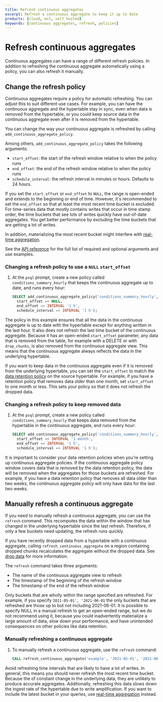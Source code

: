 ```yaml
---
title: Refresh continuous aggregates
excerpt: Refresh a continuous aggregate to keep it up to date
products: [cloud, mst, self_hosted]
keywords: [continuous aggregates, refresh, policies]
---
```


# Refresh continuous aggregates

Continuous aggregates can have a range of different refresh policies. In
addition to refreshing the continuous aggregate automatically using a policy,
you can also refresh it manually.

## Change the refresh policy

Continuous aggregates require a policy for automatic refreshing. You can adjust
this to suit different use cases. For example, you can have the continuous
aggregate and the hypertable stay in sync, even when data is removed from the
hypertable, or you could keep source data in the continuous aggregate even after
it is removed from the hypertable.

You can change the way your continuous aggregate is refreshed by calling 
`add_continuous_aggregate_policy`. 

Among others, `add_continuous_aggregate_policy` takes the following arguments:

*   `start_offset`: the start of the refresh window relative to when the policy
    runs
*   `end_offset`: the end of the refresh window relative to when the policy runs
*   `schedule_interval`: the refresh interval in minutes or hours. Defaults to
    24 hours.

If you set the `start_offset` or `end_offset` to `NULL`, the range is open-ended
and extends to the beginning or end of time. However, it's recommended to set
the `end_offset` so that at least the most recent time bucket is excluded. For
time-series data that mostly contains writes that occur in time stamp order, the
time buckets that see lots of writes quickly have out-of-date aggregates. You
get better performance by excluding the time buckets that are getting a lot of
writes.

In addition, materializing the most recent bucket might interfere with
[real-time aggregation][future-watermark].

See the [API reference][api-reference]
for the full list of required and optional arguments and use examples.

<Procedure>

### Changing a refresh policy to use a `NULL` `start_offset`

1.  At the `psql` prompt, create a new policy called `conditions_summary_hourly`
    that keeps the continuous aggregate up to date, and runs every hour:

    ```sql
    SELECT add_continuous_aggregate_policy('conditions_summary_hourly',
      start_offset => NULL,
      end_offset => INTERVAL '1 h',
      schedule_interval => INTERVAL '1 h');
    ```

</Procedure>

The policy in this example ensures that all the data in the continuous aggregate
is up to date with the hypertable except for anything written in the last hour.
It also does not refresh the last time bucket of the continuous aggregate.
Because it has an open-ended `start_offset` parameter, any data that is removed
from the table, for example with a DELETE or with `drop_chunks`, is also removed
from the continuous aggregate view. This means that the continuous aggregate
always reflects the data in the underlying hypertable.

If you want to keep data in the continuous aggregate even if it is removed from
the underlying hypertable, you can set the `start_offset` to match the
[data retention policy][sec-data-retention] on the source hypertable. For example,
if you have a retention policy that removes data older than one month, set
`start_offset` to one month or less. This sets your policy so that it does not
refresh the dropped data.

<Procedure>

### Changing a refresh policy to keep removed data

1.  At the `psql` prompt, create a new policy called `conditions_summary_hourly`
    that keeps data removed from the hypertable in the continuous aggregate, and
    runs every hour:

    ```sql
    SELECT add_continuous_aggregate_policy('conditions_summary_hourly',
      start_offset => INTERVAL '1 month',
      end_offset => INTERVAL '1 h',
      schedule_interval => INTERVAL '1 h');
    ```

</Procedure>

<Highlight type="note">
It is important to consider your data retention policies when you're setting up
continuous aggregate policies. If the continuous aggregate policy window covers
data that is removed by the data retention policy, the data will be removed when
the aggregates for those buckets are refreshed. For example, if you have a data
retention policy that removes all data older than two weeks, the continuous
aggregate policy will only have data for the last two weeks.
</Highlight>

## Manually refresh a continuous aggregate

If you need to manually refresh a continuous aggregate, you can use the
`refresh` command. This recomputes the data within the window that has changed
in the underlying hypertable since the last refresh. Therefore, if only a few
buckets need updating, the refresh runs quickly.

If you have recently dropped data from a hypertable with a continuous aggregate,
calling `refresh_continuous_aggregate` on a region containing dropped chunks
recalculates the aggregate without the dropped data. See
[drop data][cagg-drop-data] for more information.

The `refresh` command takes three arguments:

*   The name of the continuous aggregate view to refresh
*   The timestamp of the beginning of the refresh window
*   The timestamp of the end of the refresh window

Only buckets that are wholly within the range specified are refreshed. For
example, if you specify `2021-05-01', '2021-06-01` the only buckets that are
refreshed are those up to but not including 2021-06-01. It is possible to
specify NULL in a manual refresh to get an open-ended range, but we do not
recommend using it, because you could inadvertently materialize a large amount
of data, slow down your performance, and have unintended consequences on other
policies like data retention.

<Procedure>

### Manually refreshing a continuous aggregate

1.  To manually refresh a continuous aggregate, use the `refresh` command:

    ```sql
    CALL refresh_continuous_aggregate('example', '2021-05-01', '2021-06-01');
    ```

</Procedure>

Avoid refreshing time intervals that are likely to have a lot of writes. In
general, this means you should never refresh the most recent time bucket.
Because the of constant change in the underlying data, they are unlikely to
produce accurate aggregates. Additionally, refreshing this data slows down the
ingest rate of the hypertable due to write amplification. If you want to include
the latest bucket in your queries,
use [real-time aggregation][real-time-aggregates] instead.

[cagg-drop-data]: /use-timescale/:currentVersion:/continuous-aggregates/drop-data
[future-watermark]: /use-timescale/:currentVersion:/continuous-aggregates/troubleshooting/#continuous-aggregate-watermark-is-in-the-future
[real-time-aggregates]: /use-timescale/:currentVersion:/continuous-aggregates/real-time-aggregates
[sec-data-retention]: /use-timescale/:currentVersion:/data-retention
[api-reference]: /api/:currentVersion:/continuous-aggregates/add_continuous_aggregate_policy/